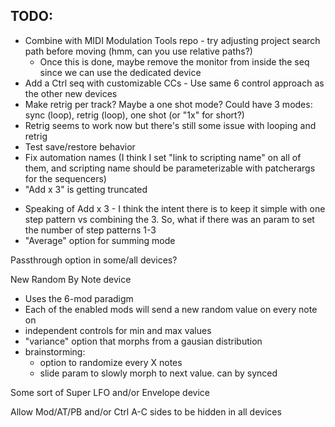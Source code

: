 
## TODO:
* Combine with MIDI Modulation Tools repo - try adjusting project search path before moving (hmm, can you use relative paths?)
  * Once this is done, maybe remove the monitor from inside the seq since we can use the dedicated device
* Add a Ctrl seq with customizable CCs - Use same 6 control approach as the other new devices
* Make retrig per track? Maybe a one shot mode? Could have 3 modes: sync (loop), retrig (loop), one shot (or "1x" for short?)
* Retrig seems to work now but there's still some issue with looping and retrig
* Test save/restore behavior
* Fix automation names (I think I set "link to scripting name" on all of them, and scripting name should be parameterizable with patcherargs for the sequencers)
* "Add x 3" is getting truncated
- Speaking of Add x 3 - I think the intent there is to keep it simple with one step pattern vs combining the 3. So, what if there was an param to set the number of step patterns 1-3
- "Average" option for summing mode

Passthrough option in some/all devices?

New Random By Note device
* Uses the 6-mod paradigm
* Each of the enabled mods will send a new random value on every note on
* independent controls for min and max values
* "variance" option that morphs from a gausian distribution
* brainstorming:
  * option to randomize every X notes
  * slide param to slowly morph to next value. can by synced

Some sort of Super LFO and/or Envelope device

Allow Mod/AT/PB and/or Ctrl A-C sides to be hidden in all devices
